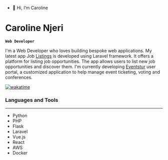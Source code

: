 - 👋 Hi, I’m Caroline

# Caroline Njeri

**`Web Developer`**

I'm a Web Developer who loves building bespoke web applications. My latest app Job [Listings](https://github.com/carol100/job-listings) is developed using Laravel framework. It offers a platform for listing job opportunities. The app allows users to list new job opportunities and discover them. I'm currently developing [Eventstur](https://eventstur.com/) user portal, a customized application to help manage event ticketing, voting and conferences.

<p align="center">

[![wakatime](https://wakatime.com/badge/user/3ac3b43d-d938-4448-a835-98851ef8aa89.svg)](https://wakatime.com/@3ac3b43d-d938-4448-a835-98851ef8aa89)


### Languages and Tools

---

- Python
- PHP
- Flask
- Laravel
- Vue.js
- React
- AWS
- Docker
